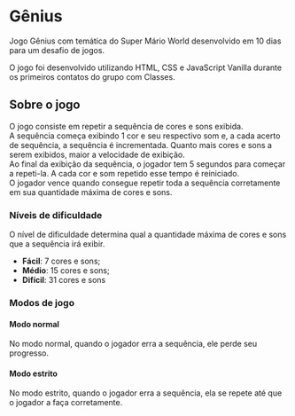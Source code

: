 # Gênius

Jogo Gênius com temática do Super Mário World desenvolvido em 10 dias para um desafio de jogos. <br/>

O jogo foi desenvolvido utilizando HTML, CSS e JavaScript Vanilla durante os primeiros contatos do grupo com Classes.

## Sobre o jogo

O jogo consiste em repetir a sequência de cores e sons exibida. <br/>
A sequência começa exibindo 1 cor e seu respectivo som e, a cada acerto de sequência, a sequência é incrementada. Quanto mais cores e sons a serem exibidos, maior a velocidade de exibição.<br/>
Ao final da exibição da sequência, o jogador tem 5 segundos para começar a repeti-la. A cada cor e som repetido esse tempo é reiniciado.<br/>
O jogador vence quando consegue repetir toda a sequência corretamente em sua quantidade máxima de cores e sons.

 ### Níveis de dificuldade
  
  O nível de dificuldade determina qual a quantidade máxima de cores e sons que a sequência irá exibir.
  
  - **Fácil**: 7 cores e sons;
  - **Médio**: 15 cores e sons;
  - **Difícil**: 31 cores e sons

### Modos de jogo

#### Modo normal
 
 No modo normal, quando o jogador erra a sequência, ele perde seu progresso.
 
 #### Modo estrito
 
  No modo estrito, quando o jogador erra a sequência, ela se repete até que o jogador a faça corretamente.
  
 
